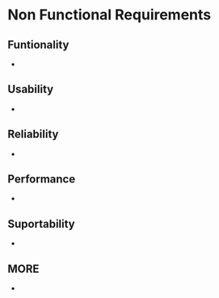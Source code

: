 # Non Functional Requirements
## Funtionality
- 
## Usability
-
## Reliability
-
## Performance
-
## Suportability
-
## MORE
-
